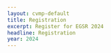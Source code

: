 ```yaml
---
layout: cvmp-default
title: Registration
excerpt: Register for EGSR 2024
headline: Registration
year: 2024
---
```


